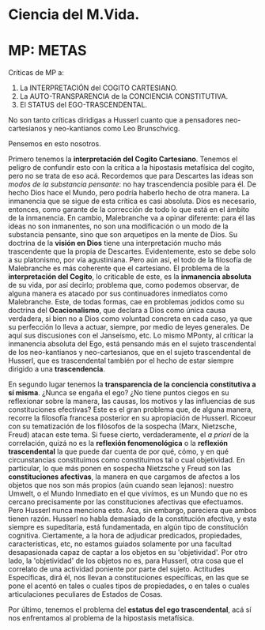 # Ciencia del M.Vida.

# MP: METAS

Críticas de MP a: 

1. La INTERPRETACIÓN del COGITO CARTESIANO.
2. La AUTO-TRANSPARENCIA de la CONCIENCIA CONSTITUTIVA.
3. El STATUS del EGO-TRASCENDENTAL. 

No son tanto críticas diridigas a Husserl cuanto que a pensadores neo-cartesianos y neo-kantianos como Leo Brunschvicg.

Pensemos en esto nosotros. 

Primero tenemos la __interpretación del Cogito Cartesiano__. Tenemos el peligro de confundir esto con la crítica a la hipostasis metafísica del cogito, pero no se trata de eso acá. Recordemos que para Descartes las ideas son _modos de la substancia pensante_: no hay trascendencia posible para él. De hecho Dios hace el Mundo, pero podría haberlo hecho de otra manera. La inmanencia que se sigue de esta crítica es casi absoluta. Dios es necesario, entonces, como garante de la corrección de todo lo que está en el ámbito de la inmanencia. En cambio, Malebranche va a opinar diferente: para él las ideas no son inmanentes, no son una modificación o un modo de la substancia pensante, sino que son arquetipos en la mente de Dios. Su doctrina de la __visión en Dios__ tiene una interpretación mucho más trascendente que la propia de Descartes. Evidentemente, esto se debe solo a su platonismo, por vía agustiniana. Pero aún así, el todo de la filosofía de Malebranche es más coherente que el cartesiano. El problema de la __interpretación del Cogito__, lo criticable de este, es la __inmanencia absoluta__ de su vida, por así decirlo; problema que, como podemos observar, de alguna manera es atacado por sus continuadores inmediatos como Malebranche. Este, de todas formas, cae en problemas jodidos como su doctrina del __Ocacionalismo__, que declara a Dios como única causa verdadera, si bien no a Dios como voluntad concreta en cada caso, ya que su perfección lo lleva a actuar, siempre, por medio de leyes generales. De aquí sus discusiones con el Janseísmo, etc. Lo mismo MPonty, al críticar la inmanencia absoluta del Ego, está pensando más en el sujeto trascendental de los neo-kantianos y neo-cartesianos, que en el sujeto trascendental de Husserl, que es trascendental también por el hecho de estar siempre dirigido a una __trascendencia__. 

En segundo lugar tenemos la __transparencia de la conciencia constitutiva a sí misma__. ¿Nunca se engaña el ego? ¿No tiene puntos ciegos en su reflexionar sobre la manera, las causas, los motivos y las influencias de sus constituciones efectivas? Este es el gran problema que, de alguna manera, recorre la filosofía francesa posterior en su apropiación de Husserl. Ricoeur con su tematización de los filósofos de la sospecha (Marx, Nietzsche, Freud) atacan este tema. Si fuese cierto, verdaderamente, el _a priori_ de la correlación, quizá no es la __reflexión fenomenológica__ o la __reflexión trascendental__ la que puede dar cuenta de por qué, cómo, y en qué circunstancias constituimos como constituimos tal o cual objetividad. En particular, lo que más ponen en sospecha Nietzsche y Freud son las __constituciones afectivas__, la manera en que cargamos de afectos a los objetos que nos son más propios (aún cuando sean lejanos): nuestro Umwelt, o el Mundo Inmediato en el que vivímos, es un Mundo que no es cercano precisamente por las constituciones afectivas que efectuamos. Pero Husserl nunca menciona esto. Aca, sin embargo, pareciera que ambos tienen razón. Husserl no habla demasiado de la constitución afectiva, y esta siempre es supeditaria, está fundamentada, en algún tipo de constitución cognitiva. Ciertamente, a la hora de adjudicar predicados, propiedades, características, etc, no estamos guiados solamente por una facultad desapasionada capaz de captar a los objetos en su 'objetividad'. Por otro lado, la 'objetividad' de los objetos no es, para Husserl, otra cosa que el correlato de una actividad poniente por parte del sujeto. Actitudes Específicas, dirá él, nos llevan a constituciones específicas, en las que se pone el acentó en tales o cuales tipos de propiedades, o en tales o cuales articulaciones peculiares de Estados de Cosas. 

Por último, tenemos el problema del __estatus del ego trascendental__, acá sí nos enfrentamos al problema de la hipostasis metafísica.